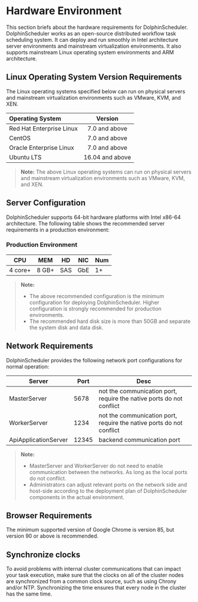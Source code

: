 # Hardware Environment

This section briefs about the hardware requirements for DolphinScheduler. DolphinScheduler works as an open-source distributed workflow task scheduling system. It can deploy and run smoothly in Intel architecture server environments and mainstream virtualization environments. It also supports mainstream Linux operating system environments and ARM architecture.

## Linux Operating System Version Requirements

The Linux operating systems specified below can run on physical servers and mainstream virtualization environments such as VMware, KVM, and XEN.

| Operating System         |     Version     |
|:-------------------------|:---------------:|
| Red Hat Enterprise Linux |  7.0 and above  |
| CentOS                   |  7.0 and above  |
| Oracle Enterprise Linux  |  7.0 and above  |
| Ubuntu LTS               | 16.04 and above |

> **Note:**
> The above Linux operating systems can run on physical servers and mainstream virtualization environments such as VMware, KVM, and XEN.

## Server Configuration

DolphinScheduler supports 64-bit hardware platforms with Intel x86-64 architecture. The following table shows the recommended server requirements in a production environment:

### Production Environment

| **CPU** | **MEM** | **HD** | **NIC** | **Num** |
|---------|---------|--------|---------|---------|
| 4 core+ | 8 GB+   | SAS    | GbE     | 1+      |

> **Note:**
> - The above recommended configuration is the minimum configuration for deploying DolphinScheduler. Higher configuration is strongly recommended for production environments.
> - The recommended hard disk size is more than 50GB and separate the system disk and data disk.

## Network Requirements

DolphinScheduler provides the following network port configurations for normal operation:

|        Server        | Port  |                                 Desc                                 |
|----------------------|-------|----------------------------------------------------------------------|
| MasterServer         | 5678  | not the communication port, require the native ports do not conflict |
| WorkerServer         | 1234  | not the communication port, require the native ports do not conflict |
| ApiApplicationServer | 12345 | backend communication port                                           |

> **Note:**
> - MasterServer and WorkerServer do not need to enable communication between the networks. As long as the local ports do not conflict.
> - Administrators can adjust relevant ports on the network side and host-side according to the deployment plan of DolphinScheduler components in the actual environment.

## Browser Requirements

The minimum supported version of Google Chrome is version 85, but version 90 or above is recommended.

## Synchronize clocks

To avoid problems with internal cluster communications that can impact your task execution, make sure that the clocks on all of the cluster nodes are synchronized from a common clock source, such as using Chrony and/or NTP. Synchronizing the time ensures that every node in the cluster has the same time.
